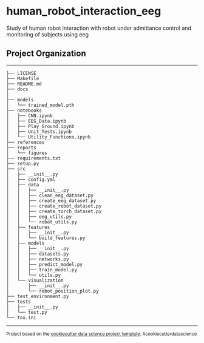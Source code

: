 # human_robot_interaction_eeg

Study of human robot interaction with robot under admittance control and monitoring of subjects using eeg

## Project Organization
* * *
    ├── LICENSE
    ├── Makefile
    ├── README.md
    ├── docs
    │  
    ├── models
    │   └── trained_model.pth
    ├── notebooks
    │   ├── CNN.ipynb
    │   ├── EEG_Data.ipynb
    │   ├── Play_Ground.ipynb
    │   ├── Unit_Tests.ipynb
    │   └── Utility_Functions.ipynb
    ├── references
    ├── reports
    │   └── figures
    ├── requirements.txt
    ├── setup.py
    ├── src
    │   ├── __init__.py
    │   ├── config.yml
    │   ├── data
    │   │   ├── __init__.py
    │   │   ├── clean_eeg_dataset.py
    │   │   ├── create_eeg_dataset.py
    │   │   ├── create_robot_dataset.py
    │   │   ├── create_torch_dataset.py
    │   │   ├── eeg_utils.py
    │   │   └── robot_utils.py
    │   ├── features
    │   │   ├── __init__.py
    │   │   └── build_features.py
    │   ├── models
    │   │   ├── __init__.py
    │   │   ├── datasets.py
    │   │   ├── networks.py
    │   │   ├── predict_model.py
    │   │   ├── train_model.py
    │   │   └── utils.py
    │   └── visualization
    │       ├── __init__.py
    │       └── robot_position_plot.py
    ├── test_environment.py
    ├── tests
    │   ├── __init__.py
    │   └── test.py
    └── tox.ini
* * *

<p><small>Project based on the <a target="_blank" href="https://drivendata.github.io/cookiecutter-data-science/">cookiecutter data science project template</a>. #cookiecutterdatascience</small></p>
